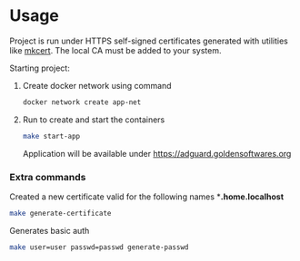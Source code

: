 # Usage

Project is run under HTTPS self-signed certificates generated with utilities like [mkcert](https://github.com/FiloSottile/mkcert). The local CA must be added to your system.

Starting project:

1. Create docker network using command
    ```bash
    docker network create app-net
    ```
2. Run to create and start the containers
    ```bash
    make start-app
    ```
    Application will be available under https://adguard.goldensoftwares.org

### Extra commands

Created a new certificate valid for the following names ***.home.localhost**

```bash
make generate-certificate
```

Generates basic auth

```bash
make user=user passwd=passwd generate-passwd
```
